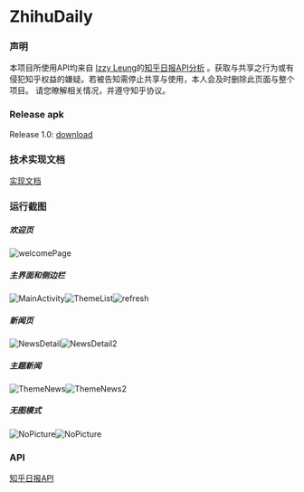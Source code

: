 # ZhihuDaily

### 声明
本项目所使用API均来自 [Izzy Leung](https://github.com/izzyleung)的[知乎日报API分析](https://github.com/izzyleung/ZhihuDailyPurify/wiki/知乎日报-API-分析) 。获取与共享之行为或有侵犯知乎权益的嫌疑。若被告知需停止共享与使用，本人会及时删除此页面与整个项目。 请您暸解相关情况，并遵守知乎协议。

### Release apk
Release 1.0: [download](https://github.com/MoRunChang2015/Zhihu-Daily/blob/master/apk/app-release.apk)

### 技术实现文档
[实现文档](https://github.com/MoRunChang2015/Zhihu-Daily/blob/master/doc/implementation.md)


### 运行截图

##### 欢迎页

![welcomePage](https://github.com/MoRunChang2015/Zhihu-Daily/blob/master/doc/images/welcomePage.png)

##### 主界面和侧边栏

![MainActivity](https://github.com/MoRunChang2015/Zhihu-Daily/blob/master/doc/images/MainActivity.png)![ThemeList](https://github.com/MoRunChang2015/Zhihu-Daily/blob/master/doc/images/ThemeList.png)![refresh](https://github.com/MoRunChang2015/Zhihu-Daily/blob/master/doc/images/refresh.png)


##### 新闻页

![NewsDetail](https://github.com/MoRunChang2015/Zhihu-Daily/blob/master/doc/images/NewsDetail.png)![NewsDetail2](https://github.com/MoRunChang2015/Zhihu-Daily/blob/master/doc/images/NewsDetail2.png)


##### 主题新闻


![ThemeNews](https://github.com/MoRunChang2015/Zhihu-Daily/blob/master/doc/images/ThemeNews.png)![ThemeNews2](https://github.com/MoRunChang2015/Zhihu-Daily/blob/master/doc/images/ThemeNews2.png)


##### 无图模式
![NoPicture](https://github.com/MoRunChang2015/Zhihu-Daily/blob/master/doc/images/NoPictureMode.png)![NoPicture](https://github.com/MoRunChang2015/Zhihu-Daily/blob/master/doc/images/NoPictureMode2.png)



### API
[知乎日报API](https://github.com/MoRunChang2015/Zhihu-Daily/blob/master/ZhihuDaily-api.md)
